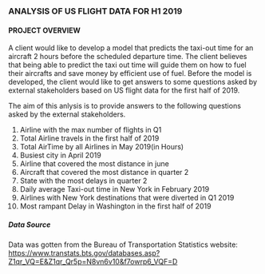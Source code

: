 ### ANALYSIS OF US FLIGHT DATA FOR H1 2019


#### PROJECT OVERVIEW

A client would like to develop a model that predicts the taxi-out time for an aircraft 2 hours before the scheduled departure time. The client believes that being able to predict the taxi out time will guide them on how to fuel their aircrafts and save money by efficient use of fuel. Before the model is developed, the client would like to get answers to some questions asked by external stakeholders based on US flight data for the first half of 2019.

The aim of this anlysis is to provide answers to the following questions asked by the external stakeholders.

1. Airline with the max number of flights in Q1
2. Total Airline travels in the first half of 2019
3. Total AirTime by all Airlines in May 2019(in Hours)
4. Busiest city in April 2019 
5. Airline that covered the most distance in june
6. Aircraft that covered the most distance in quarter 2
7. State with the most delays in quarter 2
8. Daily average Taxi-out time in New York in February 2019
9. Airlines with New York destinations that were diverted in Q1 2019
10. Most rampant Delay in Washington in the first half of 2019 

##### Data Source
Data was gotten from the Bureau of Transportation Statistics website: https://www.transtats.bts.gov/databases.asp?Z1qr_VQ=E&Z1qr_Qr5p=N8vn6v10&f7owrp6_VQF=D
